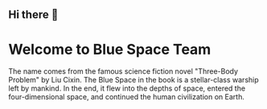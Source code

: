 <!--
 * @Author: fantiga
 * @Date: 2022-06-10 12:58:45
 * @LastEditTime: 2022-06-10 12:59:11
 * @LastEditors: fantiga
 * @Description: 
 * @FilePath: /BlueSpaceTeam/profile/README.md
-->
## Hi there 👋

<!--

**Here are some ideas to get you started:**

🙋‍♀️ A short introduction - what is your organization all about?
🌈 Contribution guidelines - how can the community get involved?
👩‍💻 Useful resources - where can the community find your docs? Is there anything else the community should know?
🍿 Fun facts - what does your team eat for breakfast?
🧙 Remember, you can do mighty things with the power of [Markdown](https://docs.github.com/github/writing-on-github/getting-started-with-writing-and-formatting-on-github/basic-writing-and-formatting-syntax)
-->

# Welcome to Blue Space Team

The name comes from the famous science fiction novel "Three-Body Problem" by Liu Cixin. The Blue Space in the book is a stellar-class warship left by mankind.
In the end, it flew into the depths of space, entered the four-dimensional space, and continued the human civilization on Earth.
